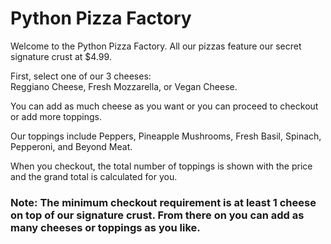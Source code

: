 # Python Pizza Factory 

Welcome to the Python Pizza Factory. All our pizzas feature our secret signature crust at $4.99. 

First, select one of our 3 cheeses:    
Reggiano Cheese,
Fresh Mozzarella, or 
Vegan Cheese. 

You can add as much cheese as you want or you can proceed to checkout or add more toppings. 

Our toppings include   Peppers, Pineapple 
Mushrooms,
Fresh Basil, 
Spinach,
Pepperoni, and
Beyond Meat. 

When you checkout, the total number of toppings is shown with the price and the grand total is calculated for you. 

### Note: The minimum checkout requirement is at least 1 cheese on top of our signature crust. From there on you can add as many cheeses or toppings as you like. 
